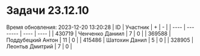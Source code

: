 # Задачи 23.12.10
Время обновления: 2023-12-20 13:20:28
| ID   | Участник | +    | -    |
| ---- | -------- | ---- | ---- |
| 430719 | Ченченко Даниил | 7 | 0 |
| 369588 | Поддубецкий Антон | 11 | 0 |
| 415486 | Шатохин Данил | 5 | 0 |
| 328905 | Леонтьв Дмитрий | 7 | 0 |
